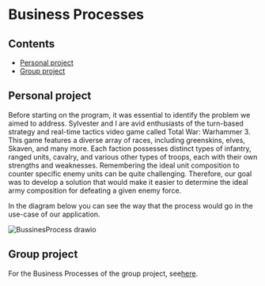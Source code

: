 # Business Processes

## Contents
- [Personal project](#personal-project)
- [Group project](group-project)

## Personal project
Before starting on the program, it was essential to identify the problem we aimed to address. Sylvester and I are avid enthusiasts of the turn-based strategy and real-time tactics video game called Total War: Warhammer 3. 
This game features a diverse array of races, including greenskins, elves, Skaven, and many more. Each faction possesses distinct types of infantry, ranged units, cavalry, and various other types of troops, each with their own strengths and weaknesses. 
Remembering the ideal unit composition to counter specific enemy units can be quite challenging. Therefore, our goal was to develop a solution that would make it easier to determine the ideal army composition for defeating a given enemy force.

In the diagram below you can see the way that the process would go in the use-case of our application.
 
![BussinesProcess drawio](https://github.com/TotalTactician/Documentation/assets/39733159/999b2689-8518-4dad-8eb3-8234c6dcfe5d)

## Group project
For the Business Processes of the group project, see[here](https://github.com/Null-Not-Found/DashBuddy-Documentation/blob/main/Learning%20Outcomes/Business%20processes.md).
